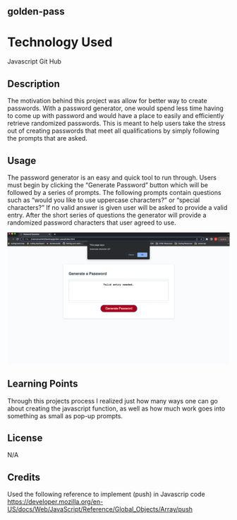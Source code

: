## golden-pass

# Technology Used
Javascript
Git Hub

## Description

The motivation behind this project was allow for better way to create passwords. With a password generator, one would spend less time having to come up with password and would have a place to easily and efficiently retrieve randomized passwords. This is meant to help users take the stress out of creating passwords that meet all qualifications by simply following the prompts that are asked.


## Usage 

The password generator is an easy and quick tool to run through.  Users must begin by clicking the “Generate Password” button which will be followed by a series of prompts. The following prompts contain questions such as “would you like to use uppercase characters?” or “special characters?” If no valid answer is given user will be asked to provide  a valid entry. After the short series of questions the generator will provide a randomized password characters that user agreed to use.

![golden-pass](assets/images/screenshot.png)




## Learning Points
Through this projects process I realized just how many ways one can go about creating the javascript function, as well as how much work goes into something as small as pop-up prompts.

## License
N/A

## Credits

Used the following reference to implement (push) in Javascrip code
https://developer.mozilla.org/en-US/docs/Web/JavaScript/Reference/Global_Objects/Array/push